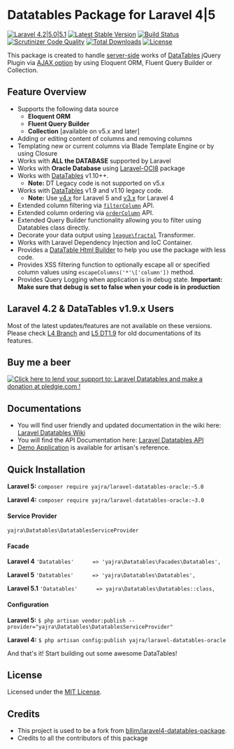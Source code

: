 # Datatables Package for Laravel 4|5

[![Laravel 4.2|5.0|5.1](https://img.shields.io/badge/Laravel-4.2|5.0|5.1-orange.svg)](http://laravel.com)
[![Latest Stable Version](https://poser.pugx.org/yajra/laravel-datatables-oracle/v/stable)](https://packagist.org/packages/yajra/laravel-datatables-oracle)
[![Build Status](https://travis-ci.org/yajra/laravel-datatables.svg?branch=master)](https://travis-ci.org/yajra/laravel-datatables)
[![Scrutinizer Code Quality](https://scrutinizer-ci.com/g/yajra/laravel-datatables/badges/quality-score.png?b=master)](https://scrutinizer-ci.com/g/yajra/laravel-datatables/?branch=master)
[![Total Downloads](https://poser.pugx.org/yajra/laravel-datatables-oracle/downloads)](https://packagist.org/packages/yajra/laravel-datatables-oracle)
[![License](https://poser.pugx.org/yajra/laravel-datatables-oracle/license)](https://packagist.org/packages/yajra/laravel-datatables-oracle)

This package is created to handle [server-side](https://www.datatables.net/manual/server-side) works of [DataTables](http://datatables.net) jQuery Plugin via [AJAX option](https://datatables.net/reference/option/ajax) by using Eloquent ORM, Fluent Query Builder or Collection.

## Feature Overview
- Supports the following data source
    - **Eloquent ORM**
    - **Fluent Query Builder**
    - **Collection** [available on v5.x and later]
- Adding or editing content of columns and removing columns
- Templating new or current columns via Blade Template Engine or by using Closure
- Works with **ALL the DATABASE** supported by Laravel
- Works with **Oracle Database** using [Laravel-OCI8](https://github.com/yajra/laravel-oci8) package
- Works with [DataTables](http://datatables.net) v1.10++.
    - **Note:** DT Legacy code is not supported on v5.x
- Works with [DataTables](http://datatables.net) v1.9 and v1.10 legacy code.
    - **Note:** Use [v4.x](https://github.com/yajra/laravel-datatables-oracle/tree/v4.3.2) for Laravel 5 and [v3.x](https://github.com/yajra/laravel-datatables-oracle/tree/L4) for Laravel 4
- Extended column filtering via [`filterColumn`](http://yajra.github.io/laravel-datatables/api/source-class-yajra.Datatables.Engines.BaseEngine.html#489-503) API.
- Extended column ordering via [`orderColumn`](http://yajra.github.io/laravel-datatables/api/source-class-yajra.Datatables.Engines.BaseEngine.html#505-519) API.
- Extended Query Builder functionality allowing you to filter using Datatables class directly.
- Decorate your data output using [`league\fractal`](https://github.com/thephpleague/fractal) Transformer.
- Works with Laravel Dependency Injection and IoC Container.
- Provides a [DataTable Html Builder](http://datatables.yajrabox.com/html) to help you use the package with less code.
- Provides XSS filtering function to optionally escape all or specified column values using `escapeColumns('*'\['column'])` method.
- Provides Query Logging when application is in debug state. **Important: Make sure that debug is set to false when your code is in production**

## Laravel 4.2 & DataTables v1.9.x Users 
Most of the latest updates/features are not available on these versions. Please check [L4 Branch](https://github.com/yajra/laravel-datatables/tree/L4) and [L5 DT1.9](https://github.com/yajra/laravel-datatables/tree/L5-DT1.9) for old documentations of its features.

## Buy me a beer
<a href='https://pledgie.com/campaigns/29515'><img alt='Click here to lend your support to: Laravel Datatables and make a donation at pledgie.com !' src='https://pledgie.com/campaigns/29515.png?skin_name=chrome' border='0' ></a>

## Documentations
- You will find user friendly and updated documentation in the wiki here: [Laravel Datatables Wiki](https://github.com/yajra/laravel-datatables/wiki)
- You will find the API Documentation here: [Laravel Datatables API](http://yajra.github.io/laravel-datatables/api/)
- [Demo Application](http://datatables.yajrabox.com) is available for artisan's reference.

## Quick Installation
**Laravel 5:** `composer require yajra/laravel-datatables-oracle:~5.0`

**Laravel 4:** `composer require yajra/laravel-datatables-oracle:~3.0`

#### Service Provider
`yajra\Datatables\DatatablesServiceProvider`

#### Facade
**Laravel 4**
`'Datatables'      => 'yajra\Datatables\Facades\Datatables',`

**Laravel 5**
`'Datatables'      => 'yajra\Datatables\Datatables',`

**Laravel 5.1**
`'Datatables'      => yajra\Datatables\Datatables::class,`

#### Configuration
**Laravel 5:** `$ php artisan vendor:publish --provider="yajra\Datatables\DatatablesServiceProvider"`

**Laravel 4:** `$ php artisan config:publish yajra/laravel-datatables-oracle`


And that's it! Start building out some awesome DataTables!

## License

Licensed under the [MIT License](https://github.com/yajra/laravel-datatables/blob/master/LICENSE).

## Credits

- This project is used to be a fork from [bllim/laravel4-datatables-package](https://github.com/bllim/laravel4-datatables-package).
- Credits to all the contributors of this package
